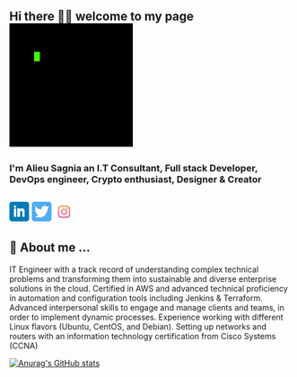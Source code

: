 
## Hi there 👋🏾  welcome to my page  [![Header](./tenor.gif "Header")](https://www.linkedin.com/in/alieu-sagnia-/)
### I'm Alieu Sagnia an I.T Consultant, Full stack Developer, DevOps engineer, Crypto enthusiast, Designer & Creator  

## [![Header](./linkedin.png)](https://www.linkedin.com/in/alieu-sagnia-/)  [![Header](./twitter.png)](https://twitter.com/alieu0291)   [![Header](./instagram.png)](https://www.instagram.com/alieu0291/)

## 💬 About me ...

<!-- <img src="./waving.gif" width="30px"> -->

IT Engineer with a track record of understanding complex technical problems and transforming them into sustainable and diverse enterprise solutions in the cloud. Certified in AWS and advanced technical proficiency in automation and configuration tools including Jenkins & Terraform. Advanced interpersonal skills to engage and manage clients and teams, in order to implement dynamic processes. Experience working with different Linux flavors (Ubuntu, CentOS, and Debian). Setting up networks and routers with an information technology certification from Cisco Systems (CCNA)

[![Anurag's GitHub stats](https://github-readme-stats.vercel.app/api?username=alieubsagnia&show_icons=true&theme=radical)](https://github.com/alieubsagnia/github-readme-stats)
<!--
**AlieuBSagnia/AlieuBSagnia** is a ✨ _special_ ✨ repository because its `README.md` (this file) appears on your GitHub profile.

Here are some ideas to get you started:

- 🔭 I’m currently working on ...
- 🌱 I’m currently learning ...
- 👯 I’m looking to collaborate on ...
- 🤔 I’m looking for help with ...
- 💬 Ask me about ...
- 📫 How to reach me: ...
- 😄 Pronouns: ...
- ⚡ Fun fact: ...
-->
